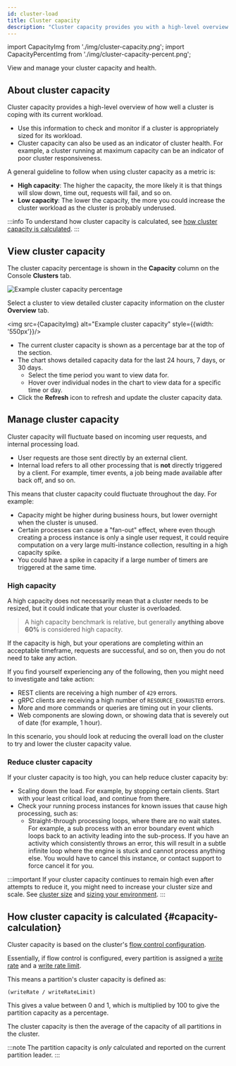 ```yaml
---
id: cluster-load
title: Cluster capacity
description: "Cluster capacity provides you with a high-level overview of how well a cluster is coping with and handling its current workload."
---
```


import CapacityImg from './img/cluster-capacity.png';
import CapacityPercentImg from './img/cluster-capacity-percent.png';

View and manage your cluster capacity and health.

## About cluster capacity

Cluster capacity provides a high-level overview of how well a cluster is coping with its current workload.

- Use this information to check and monitor if a cluster is appropriately sized for its workload.
- Cluster capacity can also be used as an indicator of cluster health. For example, a cluster running at maximum capacity can be an indicator of poor cluster responsiveness.

A general guideline to follow when using cluster capacity as a metric is:

- **High capacity**: The higher the capacity, the more likely it is that things will slow down, time out, requests will fail, and so on.
- **Low capacity**: The lower the capacity, the more you could increase the cluster workload as the cluster is probably underused.

:::info
To understand how cluster capacity is calculated, see [how cluster capacity is calculated](#capacity-calculation).
:::

## View cluster capacity

The cluster capacity percentage is shown in the **Capacity** column on the Console **Clusters** tab.

<img src={CapacityPercentImg} alt="Example cluster capacity percentage" />

Select a cluster to view detailed cluster capacity information on the cluster **Overview** tab.

<img src={CapacityImg} alt="Example cluster capacity" style={{width: '550px'}}/>

- The current cluster capacity is shown as a percentage bar at the top of the section.
- The chart shows detailed capacity data for the last 24 hours, 7 days, or 30 days.
  - Select the time period you want to view data for.
  - Hover over individual nodes in the chart to view data for a specific time or day.
- Click the **Refresh** icon to refresh and update the cluster capacity data.

## Manage cluster capacity

Cluster capacity will fluctuate based on incoming user requests, and internal processing load.

- User requests are those sent directly by an external client.
- Internal load refers to all other processing that is **not** directly triggered by a client. For example, timer events, a job being made available after back off, and so on.

This means that cluster capacity could fluctuate throughout the day. For example:

- Capacity might be higher during business hours, but lower overnight when the cluster is unused.
- Certain processes can cause a "fan-out" effect, where even though creating a process instance is only a single user request, it could require computation on a very large multi-instance collection, resulting in a high capacity spike.
- You could have a spike in capacity if a large number of timers are triggered at the same time.

### High capacity

A high capacity does not necessarily mean that a cluster needs to be resized, but it could indicate that your cluster is overloaded.

> A high capacity benchmark is relative, but generally **anything above 60%** is considered high capacity.

If the capacity is high, but your operations are completing within an acceptable timeframe, requests are successful, and so on, then you do not need to take any action.

If you find yourself experiencing any of the following, then you might need to investigate and take action:

- REST clients are receiving a high number of `429` errors.
- gRPC clients are receiving a high number of `RESOURCE_EXHAUSTED` errors.
- More and more commands or queries are timing out in your clients.
- Web components are slowing down, or showing data that is severely out of date (for example, 1 hour).

In this scenario, you should look at reducing the overall load on the cluster to try and lower the cluster capacity value.

### Reduce cluster capacity

If your cluster capacity is too high, you can help reduce cluster capacity by:

- Scaling down the load. For example, by stopping certain clients. Start with your least critical load, and continue from there.
- Check your running process instances for known issues that cause high processing, such as:
  - Straight-through processing loops, where there are no wait states. For example, a sub process with an error boundary event which loops back to an activity leading into the sub-process. If you have an activity which consistently throws an error, this will result in a subtle infinite loop where the engine is stuck and cannot process anything else. You would have to cancel this instance, or contact support to force cancel it for you.

:::important
If your cluster capacity continues to remain high even after attempts to reduce it, you might need to increase your cluster size and scale. See [cluster size](/components/concepts/clusters.md#cluster-size) and [sizing your environment](/components/best-practices/architecture/sizing-your-environment.md).
:::

## How cluster capacity is calculated {#capacity-calculation}

Cluster capacity is based on the cluster's [flow control configuration](/self-managed/operational-guides/configure-flow-control/configure-flow-control.md).

Essentially, if flow control is configured, every partition is assigned a [write rate](/self-managed/operational-guides/configure-flow-control/configure-flow-control.md#exporting-and-write-rate) and a [write rate limit](/self-managed/operational-guides/configure-flow-control/configure-flow-control.md#write-rate-limit).

This means a partition's cluster capacity is defined as:

`(writeRate / writeRateLimit)`

This gives a value between 0 and 1, which is multiplied by 100 to give the partition capacity as a percentage.

The cluster capacity is then the average of the capacity of all partitions in the cluster.

:::note
The partition capacity is _only_ calculated and reported on the current partition leader.
:::
